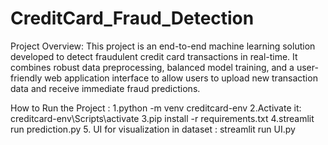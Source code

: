 # CreditCard_Fraud_Detection

Project Overview:
                This project is an end-to-end machine learning solution developed to detect fraudulent credit card transactions in real-time. It combines robust data preprocessing, balanced model training, and a user-friendly web application interface to allow users to upload new transaction data and receive immediate fraud predictions.



How to Run the Project :
 1.python -m venv creditcard-env
 2.Activate it: creditcard-env\Scripts\activate
 3.pip install -r requirements.txt
 4.streamlit run prediction.py
 5. UI for visualization in dataset : streamlit run UI.py


